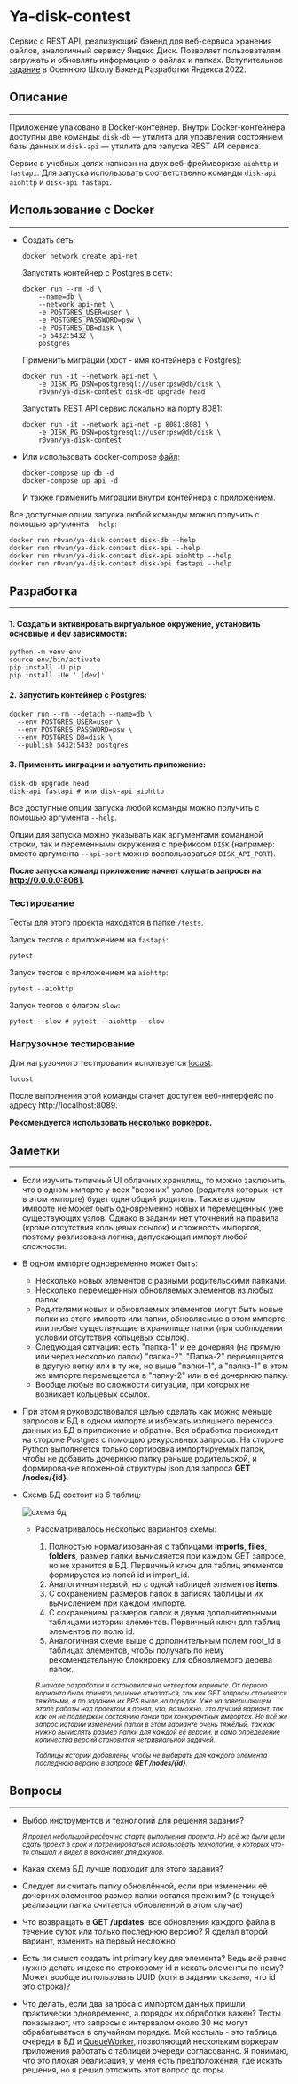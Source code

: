 # Ya-disk-contest

Сервис с REST API, реализующий бэкенд для веб-сервиса хранения файлов, аналогичный сервису Яндекс Диск.
Позволяет пользователям загружать и обновлять информацию о файлах и папках.
Вступительное [задание](docs/Task.md) в Осеннюю Школу Бэкенд Разработки Яндекса 2022.

## Описание

---
Приложение упаковано в Docker-контейнер. Внутри Docker-контейнера доступны две команды: `disk-db` — утилита для управления состоянием базы данных и `disk-api` — утилита для запуска REST API сервиса.

Сервис в учебных целях написан на двух веб-фреймворках: `aiohttp` и `fastapi`. Для запуска использовать соответственно команды `disk-api aiohttp` и `disk-api fastapi`.

## Использование с Docker

---
* Создать сеть:
  ```sh
  docker network create api-net
  ```
  
  Запустить контейнер с Postgres в сети:
  ```shell
  docker run --rm -d \
      --name=db \
      --network api-net \
      -e POSTGRES_USER=user \
      -e POSTGRES_PASSWORD=psw \
      -e POSTGRES_DB=disk \
      -p 5432:5432 \
      postgres
  ```
  
  Применить миграции (хост - имя контейнера с Postgres):
  ```shell
  docker run -it --network api-net \
      -e DISK_PG_DSN=postgresql://user:psw@db/disk \
      r0van/ya-disk-contest disk-db upgrade head
  ```
  
  Запустить REST API сервис локально на порту 8081:
  ```shell
  docker run -it --network api-net -p 8081:8081 \
      -e DISK_PG_DSN=postgresql://user:psw@db/disk \
      r0van/ya-disk-contest
  ```

* Или использовать docker-compose [файл](docker-compose.yml):

  ```shell
  docker-compose up db -d
  docker-compose up api -d
  ```
  И также применить миграции внутри контейнера с приложением. 

Все доступные опции запуска любой команды можно получить с помощью аргумента `--help`:
```shell
docker run r0van/ya-disk-contest disk-db --help
docker run r0van/ya-disk-contest disk-api --help
docker run r0van/ya-disk-contest disk-api aiohttp --help
docker run r0van/ya-disk-contest disk-api fastapi --help
```



## Разработка

---

#### 1. Создать и активировать виртуальное окружение, установить основные и dev зависимости:

  ```shell
  python -m venv env
  source env/bin/activate
  pip install -U pip
  pip install -Ue '.[dev]'
  ```
#### 2. Запустить контейнер с Postgres:
  ```shell
  docker run --rm --detach --name=db \
    --env POSTGRES_USER=user \
    --env POSTGRES_PASSWORD=psw \
    --env POSTGRES_DB=disk \
    --publish 5432:5432 postgres
  ```
#### 3. Применить миграции и запустить приложение:
  ```shell
  disk-db upgrade head
  disk-api fastapi # или disk-api aiohttp
  ```
  Все доступные опции запуска любой команды можно получить с помощью аргумента `--help`.
  
  Опции для запуска можно указывать как аргументами командной строки, так и переменными окружения с префиксом `DISK` (например: вместо аргумента `--api-port` можно воспользоваться `DISK_API_PORT`).

**После запуска команд приложение начнет слушать запросы на http://0.0.0.0:8081.**

### Тестирование
  Тесты для этого проекта находятся в папке `/tests`.

  Запуск тестов с приложением на `fastapi`:
```shell
pytest
```
  Запуск тестов с приложением на `aiohttp`:
```shell
pytest --aiohttp
```
  Запуск тестов с флагом `slow`:
```shell
pytest --slow # pytest --aiohttp --slow
```

### Нагрузочное тестирование
  Для нагрузочного тестирования используется [locust](https://locust.io/).
  ```shell
  locust
  ```
  После выполнения этой команды станет доступен веб-интерфейс по адресу http://localhost:8089.
  
  **Рекомендуется использовать [несколько воркеров](https://docs.locust.io/en/stable/running-distributed.html).**

## Заметки

---


* Если изучить типичный UI облачных хранилищ, то можно заключить, что в одном импорте у всех "верхних" узлов (родителя которых нет в этом импорте) будет один общий родитель. Также в одном импорте не может быть одновременно новых и перемещенных уже существующих узлов. Однако в задании нет уточнений на правила (кроме отсутствия кольцевых ссылок) и сложность импортов, поэтому реализована логика, допускающая импорт любой сложности.
  
  
* В одном импорте одновременно может быть:
  - Несколько новых элементов с разными родительскими папками.
  - Несколько перемещенных обновляемых элементов из любых папок. 
  - Родителями новых и обновляемых элементов могут быть новые папки из этого импорта или папки, обновляемые в этом импорте, или любые существующие в хранилище папки (при соблюдении условии отсутствия кольцевых ссылок).  
  - Следующая ситуация: есть "папка-1" и ее дочерняя (на прямую или через несколько папок) "папка-2". "Папка-2" перемещается в другую ветку или в ту же, но выше "папки-1", а "папка-1" в этом же импорте перемещается в "папку-2" или в её дочернюю папку.
  - Вообще любые по сложности ситуации, при которых не возникает кольцевых ссылок.


* При этом я руководствовался целью сделать как можно меньше запросов к БД в одном импорте и избежать излишнего переноса данных из БД в приложение и обратно. Вся обработка происходит на стороне Postgres с помощью рекурсивных запросов. На стороне Python выполняется только сортировка импортируемых папок, чтобы не добавить дочернюю папку раньше родительской, и формирование вложенной структуры json для запроса **GET /nodes/{id}**.


* Схема БД состоит из 6 таблиц:

  ![схема бд](/docs/db-schema.png)

  * Рассматривалось несколько вариантов схемы:
    1. Полностью нормализованная с таблицами **imports**, **files**, **folders**, размер папки вычисляется при каждом GET запросе, но не хранится в БД. Первичный ключ для таблиц элементов формируется из полей id и import_id.
    2. Аналогичная первой, но с одной таблицей элементов **items**.
    3. С сохранением размеров папок в записях таблицы и их вычислением при каждом импорте.
    4. С сохранением размеров папок и двумя дополнительными таблицами истории элементов. Первичный ключ для таблиц элементов по полю id.
    5. Аналогичная схеме выше с дополнительным полем root_id в таблицах элементов, чтобы получать по нему рекомендательную блокировку для обновляемого дерева папок.

    <sub>*В начале разработки я остановился на четвертом варианте. От первого варианта было принято решение отказаться, так как GET запросы становятся тяжёлыми, а по заданию их RPS выше на порядок. Уже на завершающем этапе работы над проектом я понял, что, возможно, это лучший вариант, так как он не подвержен состоянию гонки при конкурентных импортах. Но всё же запрос истории изменений папки в этом варианте очень тяжёлый, так как нужно вычислять размер папки для каждой её версии, и само определение количества версий становится нетривиальной задачей.*</sub>

    <sub>*Таблицы истории добавлены, чтобы не выбирать для каждого элемента последнюю версию в запросе **GET /nodes/{id}**.*</sub>
  
## Вопросы

---
* Выбор инструментов и технологий для решения задания? 

  <sub>*Я провел небольшой ресёрч на старте выполнения проекта. Но всё же были цели сдать проект в срок и потренироваться использовать технологии, о которых что-то слышал и видел в вакансиях для джунов.*</sub>


* Какая схема БД лучше подходит для этого задания?


* Следует ли считать папку обновлённой, если при изменении её дочерних элементов размер папки остался прежним? (в текущей реализации папка считается обновленной в этом случае)


* Что возвращать в **GET /updates**: все обновления каждого файла в течение суток или только последнюю версию? Я сделал второй вариант, изменить на первый несложно.
 

* Есть ли смысл создать int primary key для элемента? Ведь всё равно нужно делать индекс по строковому id и искать элементы по нему? Может вообще использовать UUID (хотя в задании сказано, что id это строка)?


* Что делать, если два запроса с импортом данных пришли практически одновременно, а порядок их обработки важен? Тесты показывают, что запросы с интервалом около 30 мс могут обрабатываться в случайном порядке. Мой костыль - это таблица очереди в БД и [QueueWorker](disk/utils/queue_worker.py), позволяющий нескольким воркерам приложения работать с таблицей очереди согласованно. Я понимаю, что это плохая реализация, у меня есть предположения, где искать решения, но я решил отложить этот вопрос до поры.

